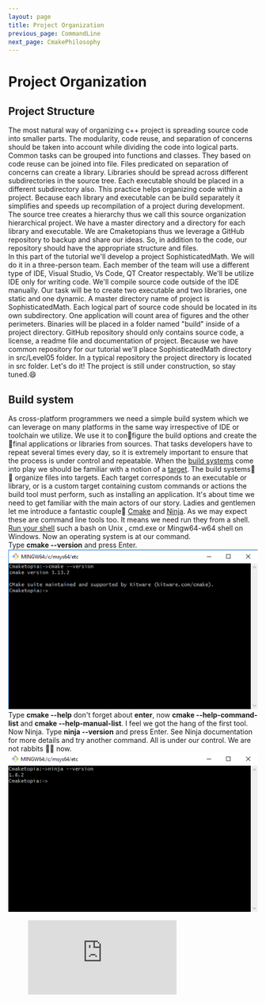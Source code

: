 ```yaml
---
layout: page
title: Project Organization
previous_page: CommandLine
next_page: CmakePhilosophy
---
```


# Project Organization

## Project Structure

The most natural way of organizing c++ project is spreading source code into smaller parts. The modularity, code reuse, and separation of concerns should be taken into account while dividing the code into logical parts. Common tasks can be grouped into functions and classes. They based on code reuse can be joined into file. Files predicated on separation of concerns can create a library. Libraries should be spread across different subdirectories in the source tree. Each executable should be placed in a different subdirectory also. This practice helps organizing code within a project. Because each library and executable can be build separately it simplifies and speeds up recompilation of a project during development. The source tree creates a hierarchy thus we call this source organization hierarchical project. We have a master directory and a directory for each library and executable. We are Cmaketopians thus we leverage a GitHub repository to backup and share our ideas. So, in addition to the code, our repository should have the appropriate structure and files.  
In this part of the tutorial we'll develop a project SophisticatedMath.  We will do it in a three-person team. Each member of the team will use a different type of IDE, Visual Studio, Vs Code, QT Creator respectably. We'll be utilize IDE only for writing code. We'll compile source code outside of the IDE manually. Our task will be to create two executable and two libraries, one static and one dynamic. A master directory name of project is SophisticatedMath. Each logical part of source code should be located in its own subdirectory. One application will count area of figures and the other perimeters. Binaries will be placed in a folder named "build" inside of a project directory. GitHub repository should only contains source code, a license, a readme file and documentation of project. Because we have common repository for our tutorial we'll place SophisticatedMath directory in src/Level05 folder. In a typical repository the project directory is located in src folder. Let's do it!
The project is still under construction, so stay tuned.:smile:

## Build system

As cross-platform programmers we need a simple build system which we can leverage on many platforms in the same way irrespective of IDE or toolchain we utilize. We use it to configure the build options and create the final applications or libraries from sources. That tasks developers have to repeat several times every day, so it is extremely important to ensure that the process is under control and repeatable. When the [build systems](https://en.wikipedia.org/wiki/List_of_build_automation_software) come into play we should be familiar with a notion of a [target](https://cmake.org/cmake/help/v3.13/manual/cmake-buildsystem.7.html). The build systems:construction_worker::construction_worker: organize files into targets. Each target corresponds to an executable or library, or is a custom target containing custom commands or actions the build tool must perform, such as installing an application. It's about time we need to get familiar with the main actors of our story. Ladies and gentlemen let me introduce a fantastic couple:couple: [Cmake](https://cmake.org/) and [Ninja](https://ninja-build.org/). As we may expect these are command line tools too. It means we need run they from a shell. [Run your shell](https://en.wikipedia.org/wiki/Shell_\(computing\)) such a bash on Unix , cmd.exe or Mingw64-w64 shell on Windows. Now an operating system is at our command.  
Type **cmake \-\-version** and press Enter.
![Cmake](../assets/cmake.png)  
Type **cmake \-\-help** don't forget about **enter**, now  **cmake \-\-help-command-list** and **cmake \-\-help-manual-list**. I feel we got the hang of the first tool.  
Now Ninja. Type **ninja \-\-version** and press Enter. See Ninja documentation for more details and try another command. All is under our control. We are not rabbits :rabbit::rabbit2: now.  
![Ninja](../assets/ninja.png)  

<!-- blank line -->
<figure class="video_container">
  <iframe src="https://www.youtube.com/embed/9jK-NcRmVcw" frameborder="0" allowfullscreen="true"> </iframe>
</figure>
<!-- blank line -->
